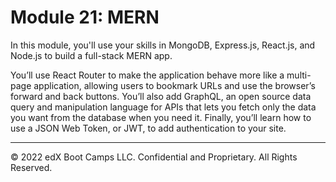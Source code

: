 # Module 21: MERN
In this module, you'll use your skills in MongoDB, Express.js, React.js, and Node.js to build a full-stack MERN app.

You’ll use React Router to make the application behave more like a multi-page application, allowing users to bookmark URLs and use the browser’s forward and back buttons. You’ll also add GraphQL, an open source data query and manipulation language for APIs that lets you fetch only the data you want from the database when you need it. Finally, you’ll learn how to use a JSON Web Token, or JWT, to add authentication to your site.

---
© 2022 edX Boot Camps LLC. Confidential and Proprietary. All Rights Reserved.